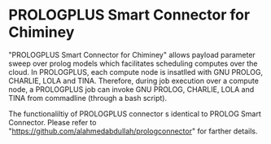 PROLOGPLUS Smart Connector for Chiminey
=======================================

"PROLOGPLUS Smart Connector for Chiminey" allows payload parameter sweep over prolog models which facilitates scheduling computes over the cloud. In PROLOGPLUS, each compute node is insatlled with GNU PROLOG, CHARLIE, LOLA and TINA. Therefore, during job execution over a compute node, a PROLOGPLUS job can invoke GNU PROLOG, CHARLIE, LOLA and TINA from commadline (through a bash script). 

The functionaliltiy of PROLOGPLUS connector s identical to PROLOG Smart Connector. Please refer to "https://github.com/alahmedabdullah/prologconnector" for farther details.


